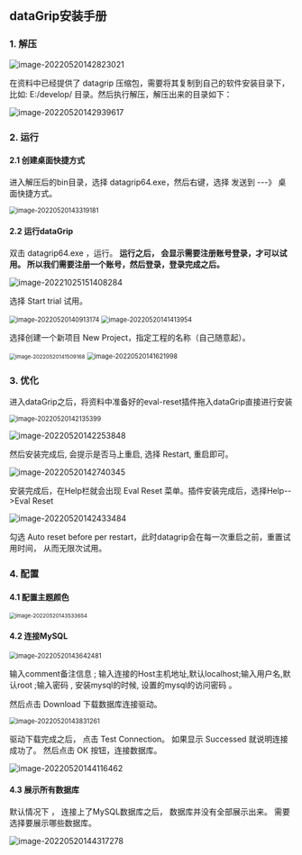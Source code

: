 ## dataGrip安装手册

### 1. 解压

![image-20220520142823021](assets/image-20220520142823021.png) 

在资料中已经提供了 datagrip 压缩包，需要将其复制到自己的软件安装目录下，比如: E:/develop/ 目录。然后执行解压，解压出来的目录如下： 

![image-20220520142939617](assets/image-20220520142939617.png)  





### 2. 运行

#### 2.1 创建桌面快捷方式

进入解压后的bin目录，选择 datagrip64.exe，然后右键，选择 发送到 ---》 桌面快捷方式。

<img src="assets/image-20220520143319181.png" alt="image-20220520143319181" style="zoom:80%;" />  





#### 2.2 运行dataGrip

双击 datagrip64.exe ，运行。 **运行之后， 会显示需要注册账号登录，才可以试用。 所以我们需要注册一个账号，然后登录，登录完成之后。**

![image-20221025151408284](assets/image-20221025151408284.png) 



选择 Start trial 试用。

<img src="assets/image-20220520140913174.png" alt="image-20220520140913174" style="zoom:80%;" />  

<img src="assets/image-20220520141413954.png" alt="image-20220520141413954" style="zoom:80%;" /> 



选择创建一个新项目 New Project，指定工程的名称（自己随意起）。

<img src="assets/image-20220520141509168.png" alt="image-20220520141509168" style="zoom: 67%;" />  <img src="assets/image-20220520141621998.png" alt="image-20220520141621998" style="zoom:80%;" /> 

  



### 3. 优化

进入dataGrip之后，将资料中准备好的eval-reset插件拖入dataGrip直接进行安装

<img src="assets/image-20220520142135399.png" alt="image-20220520142135399" style="zoom:80%;" />  

![image-20220520142253848](assets/image-20220520142253848.png) 



然后安装完成后, 会提示是否马上重启, 选择 Restart, 重启即可。

![image-20220520142740345](assets/image-20220520142740345.png)  



安装完成后，在Help栏就会出现 Eval Reset 菜单。插件安装完成后，选择Help-->Eval Reset

 ![image-20220520142433484](assets/image-20220520142433484.png) 

 

勾选 Auto reset before per restart，此时datagrip会在每一次重启之前，重置试用时间， 从而无限次试用。

 





### 4. 配置

#### 4.1 配置主题颜色

<img src="assets/image-20220520143533654.png" alt="image-20220520143533654" style="zoom:67%;" /> 



#### 4.2 连接MySQL

<img src="assets/image-20220520143642481.png" alt="image-20220520143642481" style="zoom:80%;" /> 



输入comment备注信息 ; 输入连接的Host主机地址,默认localhost;输入用户名,默认root ;输入密码 , 安装mysql的时候, 设置的mysql的访问密码 。

然后点击 Download 下载数据库连接驱动。

<img src="assets/image-20220520143831261.png" alt="image-20220520143831261" style="zoom:80%;" /> 





驱动下载完成之后， 点击 Test Connection。 如果显示 Successed 就说明连接成功了。 然后点击 OK 按钮，连接数据库。

![image-20220520144116462](assets/image-20220520144116462.png) 





#### 4.3 展示所有数据库

默认情况下 ， 连接上了MySQL数据库之后， 数据库并没有全部展示出来。 需要选择要展示哪些数据库。

![image-20220520144317278](assets/image-20220520144317278.png) 




